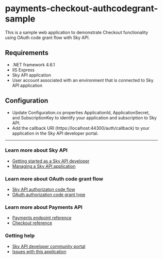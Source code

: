 # payments-checkout-authcodegrant-sample

This is a sample web application to demonstrate Checkout functionality using OAuth code grant flow with Sky API.

## Requirements
 - .NET framework 4.6.1
 - IIS Express
 - Sky API application
 - User account associated with an environment that is connected to Sky API application

## Configuration
 - Update Configuration.cs properties ApplicationId, ApplicationSecret, and SubscriptionKey to identify your application and subscription to Sky API.
 - Add the callback URI (https://localhost:44300/auth/callback) to your application in the Sky API developer portal.

---

### Learn more about Sky API
- [Getting started as a Sky API developer](https://developer.blackbaud.com/skyapi/docs/getting-started)
- [Managing a Sky API application](https://developer.blackbaud.com/skyapi/docs/createapp)

### Learn more about OAuth code grant flow
- [Sky API authorizaton code flow](https://developer.blackbaud.com/skyapi/docs/authorization/auth-code-flow)
- [OAuth authorization code grant type](https://oauth.net/2/grant-types/authorization-code/)

### Learn more about Payments API
- [Payments endpoint reference](https://developer.sky.blackbaud.com/docs/services/payments/)
- [Checkout reference](https://developer.blackbaud.com/skyapi/beta/payments/checkout)

### Getting help
- [Sky API developer community portal](https://community.blackbaud.com/developer)
- [Issues with this application](https://github.com/blackbaud/payments-checkout-authcodegrant-sample/issues)